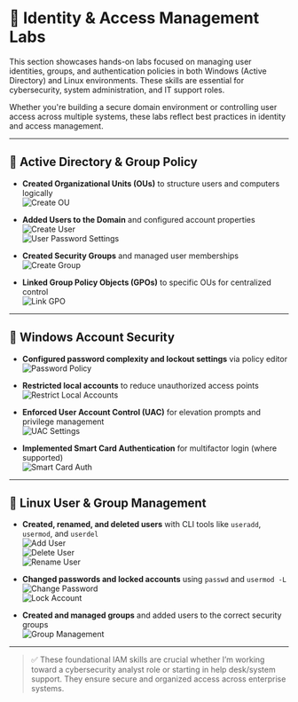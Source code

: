 # 👤 Identity & Access Management Labs

This section showcases hands-on labs focused on managing user identities, groups, and authentication policies in both Windows (Active Directory) and Linux environments. These skills are essential for cybersecurity, system administration, and IT support roles.

Whether you're building a secure domain environment or controlling user access across multiple systems, these labs reflect best practices in identity and access management.

---

## 🧱 Active Directory & Group Policy

- **Created Organizational Units (OUs)** to structure users and computers logically  
  ![Create OU](./ad-create-ou.png)

- **Added Users to the Domain** and configured account properties  
  ![Create User](./ad-create-user.png)  
  ![User Password Settings](./ad-create-user2.png)

- **Created Security Groups** and managed user memberships  
  ![Create Group](./ad-create-group.png)

- **Linked Group Policy Objects (GPOs)** to specific OUs for centralized control  
  ![Link GPO](./ad-link-gpo.png)

---

## 🪪 Windows Account Security

- **Configured password complexity and lockout settings** via policy editor  
  ![Password Policy](./win-password-policy.png)

- **Restricted local accounts** to reduce unauthorized access points  
  ![Restrict Local Accounts](./win-restrict-local-accounts.png)

- **Enforced User Account Control (UAC)** for elevation prompts and privilege management  
  ![UAC Settings](./win-uac-settings.png)

- **Implemented Smart Card Authentication** for multifactor login (where supported)  
  ![Smart Card Auth](./win-smart-card-auth.png)

---

## 🐧 Linux User & Group Management

- **Created, renamed, and deleted users** with CLI tools like `useradd`, `usermod`, and `userdel`  
  ![Add User](./linux-user-management-useradd.png)  
  ![Delete User](./linux-user-management-userdel.png)  
  ![Rename User](./linux-user-management-usermod.png)

- **Changed passwords and locked accounts** using `passwd` and `usermod -L`  
  ![Change Password](./linux-password-management-passwd.png)  
  ![Lock Account](./linux-password-management-lock.png)

- **Created and managed groups** and added users to the correct security groups  
  ![Group Management](./linux-group-management.png)

---

> ✅ These foundational IAM skills are crucial whether I’m working toward a cybersecurity analyst role or starting in help desk/system support. They ensure secure and organized access across enterprise systems.

